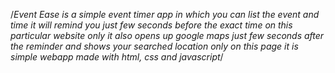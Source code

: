 /*Event Ease is a simple event timer app in which you can list the event and time it will remind you just few seconds before the exact time on this particular website only
it also opens up google maps just few seconds after the reminder and shows your searched location only on this page
it is simple webapp made with html, css and javascript*/
